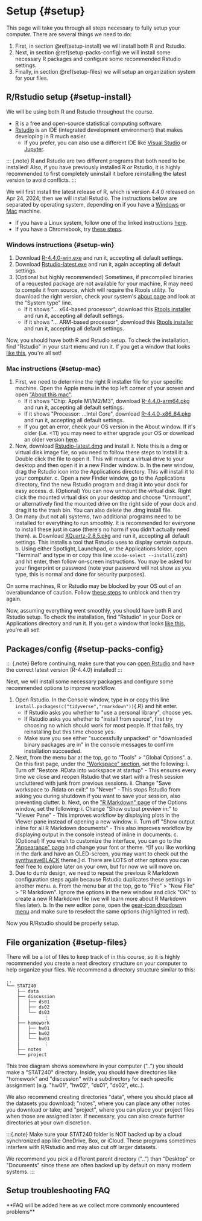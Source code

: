 
# Setup {#setup}

This page will take you through all steps necessary to fully setup your computer. There are several things we need to do:

 1. First, in section \@ref(setup-install) we will install both R and Rstudio.
 2. Next, in section \@ref(setup-packs-config) we will install some necessary R packages and configure some recommended Rstudio settings.
 3. Finally, in section \@ref(setup-files) we will setup an organization system for your files.


## R/Rstudio setup {#setup-install}

We will be using both R and Rstudio throughout the course.

 - [R](https://www.r-project.org/) is a free and open-source statistical computing software.
 - [Rstudio](https://posit.co/products/open-source/rstudio/) is an IDE (integrated development environment) that makes developing in R much easier.
   - If you prefer, you can also use a different IDE like [Visual Studio](https://code.visualstudio.com/docs/languages/r) or [Jupyter](https://docs.anaconda.com/free/navigator/tutorials/r-lang/).

::: {.note}
R and Rstudio are two different programs that both need to be installed! Also, if you have previously installed R or Rstudio, it is highly recommended to first completely uninstall it before reinstalling the latest version to avoid conflicts.
:::

We will first install the latest release of R, which is version 4.4.0 released on Apr 24, 2024; then we will install Rstudio. The instructions below are separated by operating system, depending on if you have a [Windows](#setup-win) or [Mac](#setup-mac) machine.

 - If you have a Linux system, follow one of the linked instructions [here](https://cloud.r-project.org/bin/linux/).
 - If you have a Chromebook, try [these steps](https://levente.littvay.hu/chromebook/).


### Windows instructions {#setup-win}

 1. Download [R-4.4.0-win.exe](https://cloud.r-project.org/bin/windows/base/old/4.4.0/R-4.4.0-win.exe) and run it, accepting all default settings.
 2. Download [Rstudio-latest.exe](	https://rstudio.org/download/latest/stable/desktop/windows/RStudio-latest.exe) and run it, again accepting all default settings.
 3. (Optional but highly recommended) Sometimes, if precompiled binaries of a requested package are not available for your machine, R may need to compile it from source, which will require the Rtools utility. To download the right version, check your system's [about page](ms-settings:about) and look at the "System type" line.
    - If it shows "... x64-based processor", download this [Rtools installer](https://cran.r-project.org/bin/windows/Rtools/rtools44/files/rtools44-6104-6039.exe) and run it, accepting all default settings.
    - If it shows "... ARM-based processor", download this [Rtools installer](https://cran.r-project.org/bin/windows/Rtools/rtools44/files/rtools44-aarch64-6104-6039.exe) and run it, accepting all default settings.

Now, you should have both R and Rstudio setup. To check the installation, find "Rstudio" in your start menu and run it. If you get a window that looks [like this](https://i.imgur.com/qmt5IHj.png), you're all set!


### Mac instructions {#setup-mac}

 1. First, we need to determine the right R installer file for your specific machine. Open the Apple menu in the top left corner of your screen and open ["About this mac"](https://upload.wikimedia.org/wikipedia/en/a/a6/Apple_menu_screenshot.png).
    - If it shows "Chip: Apple M1/M2/M3", download [R-4.4.0-arm64.pkg](https://cloud.r-project.org/bin/macosx/big-sur-arm64/base/R-4.4.0-arm64.pkg) and run it, accepting all default settings.
    - If it shows "Processor: ...Intel Core", download [R-4.4.0-x86_64.pkg](https://cloud.r-project.org/bin/macosx/big-sur-x86_64/base/R-4.4.0-x86_64.pkg) and run it, accepting all default settings.
    - If you get an error, check your OS version in the About window. If it's older (i.e. <11) you may need to either upgrade your OS or download an older version [here](https://cloud.r-project.org/bin/macosx/).
 2. Now, download [Rstudio-latest.dmg](https://rstudio.org/download/latest/stable/desktop/mac/RStudio-latest.dmg) and install it. Note this is a dmg or virtual disk image file, so you need to follow these steps to install it:
    a. Double click the file to open it. This will mount a virtual drive to your desktop and then open it in a new Finder window.
    b. In the new window, drag the Rstudio icon into the Applications directory. This will install it to your computer.
    c. Open a new Finder window, go to the Applications directory, find the new Rstudio program and drag it into your dock for easy access.
    d. (Optional) You can now unmount the virtual disk. Right click the mounted virtual disk on your desktop and choose "Unmount", or alternatively find the mounted drive on the right side of your dock and drag it to the trash bin. You can also delete the .dmg install file.
 3. On many (but not all) systems, two additional programs need to be installed for everything to run smoothly. It is recommended for everyone to install these just in case (there's no harm if you didn't actually need them).
    a. Download [XQuartz-2.8.5.pkg](https://github.com/XQuartz/XQuartz/releases/download/XQuartz-2.8.5/XQuartz-2.8.5.pkg) and run it, accepting all default settings. This installs a tool that Rstudio uses to display certain outputs.
    b. Using either Spotlight, Launchpad, or the Applications folder, open "Terminal" and type in or copy this line `xcode-select --install`{.zsh} and hit enter, then follow on-screen instructions. You may be asked for your fingerprint or password (note your password will not show as you type, this is normal and done for security purposes).

On some machines, R or Rstudio may be blocked by your OS out of an overabundance of caution. Follow [these steps](https://support.apple.com/en-us/102445#openanyway) to unblock and then try again.

Now, assuming everything went smoothly, you should have both R and Rstudio setup. To check the installation, find "Rstudio" in your Dock or Applications directory and run it. If you get a window that looks [like this](https://i.imgur.com/qmt5IHj.png), you're all set!


## Packages/config {#setup-packs-config}

::: {.note}
Before continuing, make sure that you can [open Rstudio](https://i.imgur.com/qmt5IHj.png) and have the correct latest version (R-4.4.0) installed!
:::

Next, we will install some necessary packages and configure some recommended options to improve workflow.

 1. Open Rstudio. In the Console window, type in or copy this line `install.packages(c("tidyverse","rmarkdown"))`{.R} and hit enter.
    - If Rstudio asks you whether to "use a personal library", choose yes.
    - If Rstudio asks you whether to "install from source", first try choosing no which should work for most people. If that fails, try reinstalling but this time choose yes.
    - Make sure you see either "successfully unpacked" or "downloaded binary packages are in" in the console messages to confirm installation succeeded.
 2. Next, from the menu bar at the top, go to "Tools" > "Global Options".
    a. On this first page, under the ["Workspace" section](https://i.imgur.com/Of5lBYT.png), set the following:
       i.  Turn off "Restore .RData into workspace at startup"
           - This ensures every time we close and reopen Rstudio that we start with a fresh session uncluttered with junk from previous sessions.
       ii. Change "Save workspace to .Rdata on exit:" to "Never"
           - This stops Rstudio from asking you during shutdown if you want to save your session, also preventing clutter.
    b. Next, on the ["R Markdown" page](https://i.imgur.com/HjuJ0hm.png) of the Options window, set the following:
       i.  Change "Show output preview in:" to "Viewer Pane"
           - This improves workflow by displaying plots in the Viewer pane instead of opening a new window.
       ii. Turn off "Show output inline for all R Markdown documents"
           - This also improves workflow by displaying output in the console instead of inline in documents.
    c. (Optional) If you wish to customize the interface, you can go to the ["Appearance" page](https://i.imgur.com/WsnSWNM.png) and change your font or theme. ^[If you like working in the dark and have an OLED-screen, you may want to check out the [synthwaveBLACK](https://github.com/roshandarji/synthwaveBLACK) theme.]
    d. There are LOTS of other options you can feel free to explore later on your own, but for now we will move on.
 3. Due to dumb design, we need to repeat the previous R Markdown configuration steps again because Rstudio duplicates these settings in another menu.
    a. From the menu bar at the top, go to "File" > "New File" > "R Markdown". Ignore the options in the new window and click "OK" to create a new R Markdown file (we will learn more about R Markdown files later).
    b. In the new editor pane, open the [gear-icon dropdown menu](https://i.imgur.com/yr0jdxa.png) and make sure to reselect the same options (highlighted in red).

Now you R/Rstudio should be properly setup.


## File organization {#setup-files}

There will be a lot of files to keep track of in this course, so it is highly recommended you create a neat directory structure on your computer to help organize your files. We recommend a directory structure similar to this:

    ..
    └── STAT240
        ├── data
        ├── discussion
        │   ├── ds01
        │   ├── ds02
        │   └── ds03
        |         ⋮
        ├── homework
        │   ├── hw01
        │   ├── hw02
        │   └── hw03
        |         ⋮
        ├── notes
        └── project

This tree diagram shows somewhere in your computer ("..") you should make a "STAT240" directory. Inside, you should have directories like "homework" and "discussion" with a subdirectory for each specific assignment (e.g. "hw01", "hw02", "ds01", "ds02", etc..).

We also recommend creating directories "data", where you should place all the datasets you download; "notes", where you can place any other notes you download or take; and "project", where you can place your project files when those are assigned later. If necessary, you can also create further directories at your own discretion.

:::{.note}
Make sure your STAT240 folder is NOT backed up by a cloud synchronized app like OneDrive, Box, or iCloud. These programs sometimes interfere with R/Rstudio and may also cut off larger datasets.    

We recommend you pick a different parent directory ("..") than "Desktop" or "Documents" since these are often backed up by default on many modern systems.
:::


## Setup troubleshooting FAQ

\*\*FAQ will be added here as we collect more commonly encountered problems\*\*

